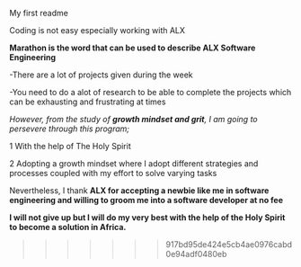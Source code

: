 My first readme

Coding is not easy especially working with ALX

**Marathon is the word that can be used to describe ALX Software Engineering**

-There are a lot of projects given during the week

-You need to do a alot of research to be able to complete the projects which can be exhausting and frustrating at times

*However, from the study of **growth mindset and grit**, I am going to persevere through this program;*

1 With the help of The Holy Spirit

2 Adopting a growth mindset where I adopt different strategies and processes coupled with my effort to solve varying tasks
  
Nevertheless, I thank **ALX for accepting a newbie like me in software engineering and willing to groom me into a software developer at no fee**
  
**I will not give up but I will do my very best with the help of the Holy Spirit to become a solution in Africa.**
 
 
>>>>>>> 917bd95de424e5cb4ae0976cabd0e94adf0480eb
